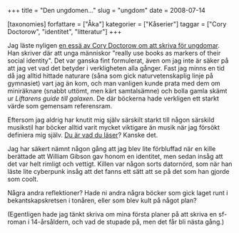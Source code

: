 +++
title = "Den ungdomen..."
slug = "ungdom"
date = 2008-07-14

[taxonomies]
forfattare = ["Åka"]
kategorier = ["Kåserier"]
taggar = ["Cory Doctorow", "identitet", "litteratur"]
+++

Jag läste nyligen <a href="http://www.locusmag.com/Features/2008/07/cory-doctorow-natures-daredevils.html">en essä av Cory Doctorow om att skriva för ungdomar</a>. Han skriver där att unga människor "really use books as markers of their social identity". Det var ganska fint formulerat, även om jag inte är säker på att jag vet vad det betyder i verkligheten alla gånger. Fast jag minns en tid då jag alltid hittade naturare (såna som gick naturvetenskaplig linje på gymnasiet) vart jag än kom, och man vanligen kunde prata med dem om miniräknare (snabbt uttömt, men kärt samtalsämne) och bolla gamla skämt ur <em>Liftarens guide till galaxen</em>. De där böckerna hade verkligen ett starkt värde som gemensam referensram.

Eftersom jag aldrig har knutit mig själv särskilt starkt till någon särskild musikstil har böcker alltid varit mycket viktigare än musik när jag försökt definiera mig själv. <a href="http://www.duarvaddulaser.se/">Du är vad du läser</a>? Kanske det.

Jag har säkert nämnt någon gång att jag blev lite förbluffad när en kille berättade att William Gibson gav honom en identitet, men sedan insåg att det var helt rimligt och vettigt. Killen var någon sorts datornörd, som när han läste lite cyberpunk insåg att det fanns ett sätt att se på det som han gjorde som coolt.

Några andra reflektioner? Hade ni andra några böcker som gick laget runt i bekantskapskretsen i tonåren, eller som blev kult på något plan?

(Egentligen hade jag tänkt skriva om mina första planer på att skriva en sf-roman i 14-årsåldern, och vad de stupade på, men det får bli nästa gång.)
